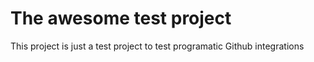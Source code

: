 # The awesome test project
This project is just a test project to test programatic Github integrations
